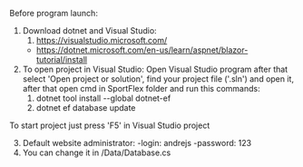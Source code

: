 Before program launch:
1. Download dotnet and Visual Studio:
   1) https://visualstudio.microsoft.com/
   - https://dotnet.microsoft.com/en-us/learn/aspnet/blazor-tutorial/install
2. To open project in Visual Studio: Open Visual Studio program after that select 'Open project or solution', find your project file ('.sln') and open it, after that open cmd in SportFlex folder and run this commands:
   1) dotnet tool install --global dotnet-ef
   2) dotnet ef database update
  
To start project just press 'F5' in Visual Studio project

3. Default website administrator:
   -login: andrejs
   -password: 123
4. You can change it in /Data/Database.cs

